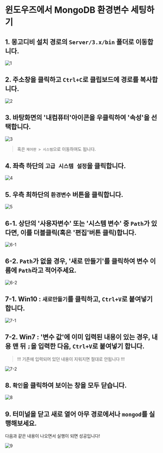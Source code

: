# 윈도우즈에서 MongoDB 환경변수 세팅하기

## 1. 몽고디비 설치 경로의 `Server/3.x/bin` 폴더로 이동합니다.

![1](./K-001.png)

## 2. 주소창을 클릭하고 `Ctrl+C`로 클립보드에 경로를 복사합니다.

![2](./K-002.png)

## 3. 바탕화면의 '내컴퓨터'아이콘을 우클릭하여 '속성'을 선택합니다.

![3](./K-003.png)

> 혹은 `제어판 > 시스템`으로 이동하여도 됩니다.

## 4. 좌측 하단의 `고급 시스템 설정`을 클릭합니다.

![4](./K-004.png)

## 5. 우측 최하단의 `환경변수` 버튼을 클릭합니다.

![5](./K-005.png)

## 6-1. 상단의 '사용자변수' 또는 '시스템 변수' 중 `Path`가 있다면, 이를 더블클릭(혹은 '편집'버튼 클릭)합니다.

![6-1](./K-006.png)

## 6-2. `Path`가 없을 경우, '새로 만들기'를 클릭하여 변수 이름에 `Path`라고 적어주세요.

![6-2](./K-006-1.png)

## 7-1. Win10 : `새로만들기`를 클릭하고, `Ctrl+V`로 붙여넣기 합니다.

![7-1](./K-007.png)

## 7-2. Win7 : '변수 값'에 이미 입력된 내용이 있는 경우, 내용 맨 뒤 `;`을 입력한 다음, `Ctrl+V`로 붙여넣기 합니다.
> !!! 기존에 입력되어 있던 내용이 지워지면 절대로 안됩니다 !!!

![7-2](./K-007-1.png)

## 8. `확인`을 클릭하여 보이는 창을 모두 닫습니다.

![8](./K-008.png)

## 9. 터미널을 닫고 새로 열어 아무 경로에서나 `mongod`를 실행해보세요.
다음과 같은 내용이 나오면서 실행이 되면 성공입니다!

![9](./K-009.png)
